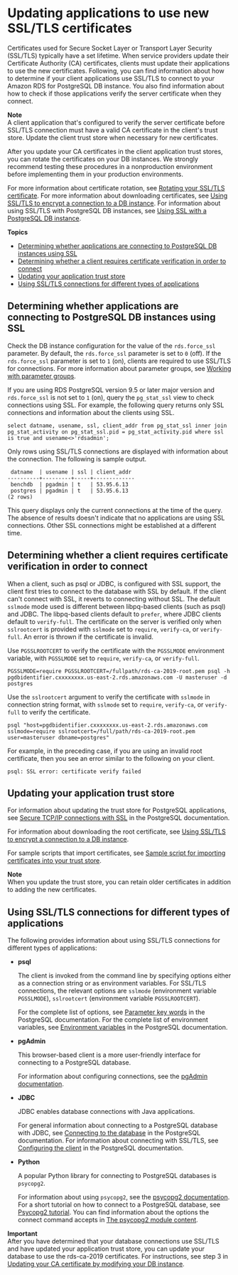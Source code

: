 # Updating applications to use new SSL/TLS certificates<a name="ssl-certificate-rotation-postgresql"></a>

Certificates used for Secure Socket Layer or Transport Layer Security \(SSL/TLS\) typically have a set lifetime\. When service providers update their Certificate Authority \(CA\) certificates, clients must update their applications to use the new certificates\. Following, you can find information about how to determine if your client applications use SSL/TLS to connect to your Amazon RDS for PostgreSQL DB instance\. You also find information about how to check if those applications verify the server certificate when they connect\.

**Note**  
A client application that's configured to verify the server certificate before SSL/TLS connection must have a valid CA certificate in the client's trust store\. Update the client trust store when necessary for new certificates\.

After you update your CA certificates in the client application trust stores, you can rotate the certificates on your DB instances\. We strongly recommend testing these procedures in a nonproduction environment before implementing them in your production environments\.

For more information about certificate rotation, see [Rotating your SSL/TLS certificate](UsingWithRDS.SSL-certificate-rotation.md)\. For more information about downloading certificates, see [Using SSL/TLS to encrypt a connection to a DB instance](UsingWithRDS.SSL.md)\. For information about using SSL/TLS with PostgreSQL DB instances, see [Using SSL with a PostgreSQL DB instance](PostgreSQL.Concepts.General.SSL.md)\.

**Topics**
+ [Determining whether applications are connecting to PostgreSQL DB instances using SSL](#ssl-certificate-rotation-postgresql.determining-server)
+ [Determining whether a client requires certificate verification in order to connect](#ssl-certificate-rotation-postgresql.determining-client)
+ [Updating your application trust store](#ssl-certificate-rotation-postgresql.updating-trust-store)
+ [Using SSL/TLS connections for different types of applications](#ssl-certificate-rotation-postgresql.applications)

## Determining whether applications are connecting to PostgreSQL DB instances using SSL<a name="ssl-certificate-rotation-postgresql.determining-server"></a>

Check the DB instance configuration for the value of the `rds.force_ssl` parameter\. By default, the `rds.force_ssl` parameter is set to `0` \(off\)\. If the `rds.force_ssl` parameter is set to `1` \(on\), clients are required to use SSL/TLS for connections\. For more information about parameter groups, see [Working with parameter groups](USER_WorkingWithParamGroups.md)\.

If you are using RDS PostgreSQL version 9\.5 or later major version and `rds.force_ssl` is not set to `1` \(on\), query the `pg_stat_ssl` view to check connections using SSL\. For example, the following query returns only SSL connections and information about the clients using SSL\.

```
select datname, usename, ssl, client_addr from pg_stat_ssl inner join pg_stat_activity on pg_stat_ssl.pid = pg_stat_activity.pid where ssl is true and usename<>'rdsadmin';                
```

Only rows using SSL/TLS connections are displayed with information about the connection\. The following is sample output\.

```
 datname  | usename | ssl | client_addr 
----------+---------+-----+-------------
 benchdb  | pgadmin | t   | 53.95.6.13
 postgres | pgadmin | t   | 53.95.6.13
(2 rows)
```

This query displays only the current connections at the time of the query\. The absence of results doesn't indicate that no applications are using SSL connections\. Other SSL connections might be established at a different time\.

## Determining whether a client requires certificate verification in order to connect<a name="ssl-certificate-rotation-postgresql.determining-client"></a>

When a client, such as psql or JDBC, is configured with SSL support, the client first tries to connect to the database with SSL by default\. If the client can't connect with SSL, it reverts to connecting without SSL\. The default `sslmode` mode used is different between libpq\-based clients \(such as psql\) and JDBC\. The libpq\-based clients default to `prefer`, where JDBC clients default to `verify-full`\. The certificate on the server is verified only when `sslrootcert` is provided with `sslmode` set to `require`, `verify-ca`, or `verify-full`\. An error is thrown if the certificate is invalid\.

Use `PGSSLROOTCERT` to verify the certificate with the `PGSSLMODE` environment variable, with `PGSSLMODE` set to `require`, `verify-ca`, or `verify-full`\.

```
PGSSLMODE=require PGSSLROOTCERT=/fullpath/rds-ca-2019-root.pem psql -h pgdbidentifier.cxxxxxxxx.us-east-2.rds.amazonaws.com -U masteruser -d postgres                
```

Use the `sslrootcert` argument to verify the certificate with `sslmode` in connection string format, with `sslmode` set to `require`, `verify-ca`, or `verify-full` to verify the certificate\.

```
psql "host=pgdbidentifier.cxxxxxxxx.us-east-2.rds.amazonaws.com sslmode=require sslrootcert=/full/path/rds-ca-2019-root.pem user=masteruser dbname=postgres"                
```

For example, in the preceding case, if you are using an invalid root certificate, then you see an error similar to the following on your client\.

```
psql: SSL error: certificate verify failed               
```

## Updating your application trust store<a name="ssl-certificate-rotation-postgresql.updating-trust-store"></a>

For information about updating the trust store for PostgreSQL applications, see [Secure TCP/IP connections with SSL](https://www.postgresql.org/docs/9.5/ssl-tcp.html) in the PostgreSQL documentation\.

For information about downloading the root certificate, see [Using SSL/TLS to encrypt a connection to a DB instance](UsingWithRDS.SSL.md)\.

For sample scripts that import certificates, see [Sample script for importing certificates into your trust store](UsingWithRDS.SSL-certificate-rotation.md#UsingWithRDS.SSL-certificate-rotation-sample-script)\.

**Note**  
When you update the trust store, you can retain older certificates in addition to adding the new certificates\.

## Using SSL/TLS connections for different types of applications<a name="ssl-certificate-rotation-postgresql.applications"></a>

The following provides information about using SSL/TLS connections for different types of applications:
+ **psql**

  The client is invoked from the command line by specifying options either as a connection string or as environment variables\. For SSL/TLS connections, the relevant options are `sslmode` \(environment variable `PGSSLMODE`\), `sslrootcert` \(environment variable `PGSSLROOTCERT`\)\.

  For the complete list of options, see [Parameter key words](https://www.postgresql.org/docs/11/libpq-connect.html#LIBPQ-PARAMKEYWORDS) in the PostgreSQL documentation\. For the complete list of environment variables, see [Environment variables](https://www.postgresql.org/docs/11/libpq-envars.html) in the PostgreSQL documentation\.
+ **pgAdmin**

  This browser\-based client is a more user\-friendly interface for connecting to a PostgreSQL database\.

  For information about configuring connections, see the [pgAdmin documentation](https://www.pgadmin.org/docs/pgadmin4/latest/server_dialog.html)\.
+ **JDBC**

  JDBC enables database connections with Java applications\.

  For general information about connecting to a PostgreSQL database with JDBC, see [Connecting to the database](https://jdbc.postgresql.org/documentation/head/connect.html) in the PostgreSQL documentation\. For information about connecting with SSL/TLS, see [Configuring the client](https://jdbc.postgresql.org/documentation/head/ssl-client.html) in the PostgreSQL documentation\. 
+ **Python**

  A popular Python library for connecting to PostgreSQL databases is `psycopg2`\.

  For information about using `psycopg2`, see the [psycopg2 documentation](https://pypi.org/project/psycopg2/)\. For a short tutorial on how to connect to a PostgreSQL database, see [Psycopg2 tutorial](https://wiki.postgresql.org/wiki/Psycopg2_Tutorial)\. You can find information about the options the connect command accepts in [The psycopg2 module content](http://initd.org/psycopg/docs/module.html#module-psycopg2)\.

**Important**  
After you have determined that your database connections use SSL/TLS and have updated your application trust store, you can update your database to use the rds\-ca\-2019 certificates\. For instructions, see step 3 in [Updating your CA certificate by modifying your DB instance](UsingWithRDS.SSL-certificate-rotation.md#UsingWithRDS.SSL-certificate-rotation-updating)\.